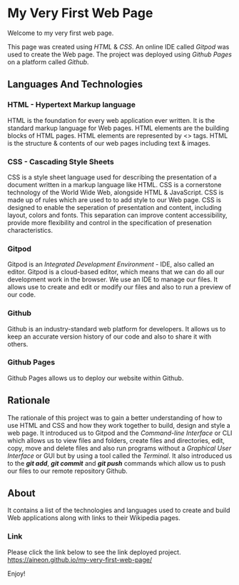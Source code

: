 # My Very First Web Page

Welcome to my very first web page.

This page was created using *HTML* & *CSS*.
An online IDE called *Gitpod* was used to create the Web page. The project was deployed using *Github Pages* on a platform called *Github*.

## Languages And Technologies
### HTML - Hypertext Markup language
HTML is the foundation for every web application ever written. It is the standard markup language for Web pages. HTML elements are the building blocks of HTML pages. HTML elements are represented by <> tags.
HTML is the structure & contents of our web pages including text & images. 

### CSS - Cascading Style Sheets
CSS is a style sheet language used for describing the presentation of a document written in a markup language like HTML. CSS is a cornerstone technology of the World Wide Web, alongside HTML & JavaScript. CSS is made up of rules which are used to to add style to our Web page. CSS is designed to enable the seperation of presentation and content, including layout, colors and fonts. This separation can improve content accessibility, provide more flexibility and control in the specification of presenation characteristics.

### Gitpod
Gitpod is an *Integrated Development Environment* - IDE, also called an editor. Gitpod is a cloud-based editor, which means that we can do all our development work in the browser. We use an IDE to manage our files. It allows use to create and edit or modify our files and also to run a preview of our code.

### Github 
Github is an industry-standard web platform for developers. It allows us to keep an accurate version history of our code and also to share it with others.

### Github Pages
Github Pages allows us to deploy our website within Github. 

## Rationale
The rationale of this project was to gain a better understanding of how to use HTML and CSS and how they work together to build, design and style a web page. It introduced us to Gitpod and the *Command-line Interface* or CLI which allows us to view files and folders, create files and directories, edit, copy, move and delete files and also run programs without a *Graphical User Interface* or GUI but by using a tool called the *Terminal*. It also introduced us to the **_git add_**, **_git commit_** and **_git push_** commands which allow us to push our files to our remote repository Github.

## About
It contains a list of the technologies and languages used to create and build Web applications along with links to their Wikipedia pages.

### Link
Please click the link below to see the link deployed project.
https://aineon.github.io/my-very-first-web-page/

Enjoy!